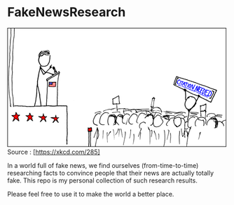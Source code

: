 # FakeNewsResearch
![link broken](pics/xkcd_wikipedian_protester.png)
Source : [https://xkcd.com/285]

In a world full of fake news, we find ourselves (from-time-to-time) researching facts to convince people that their news are actually totally fake. This repo is my personal collection of such research results.

Please feel free to use it to make the world a better place.
